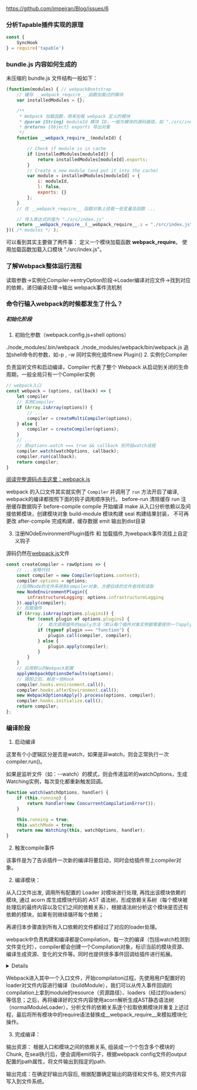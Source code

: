 https://github.com/impeiran/Blog/issues/6

### 分析Tapable插件实现的原理

``` js
const {
    SyncHook
} = require('tapable')
```

### bundle.js 内容如何生成的

未压缩的 bundle.js 文件结构一般如下：

``` js
(function(modules) { // webpackBootstrap
    // 缓存 __webpack_require__ 函数加载过的模块
    var installedModules = {};

    /**
     * Webpack 加载函数，用来加载 webpack 定义的模块
     * @param {String} moduleId 模块 ID，一般为模块的源码路径，如 "./src/index.js"
     * @returns {Object} exports 导出对象
     */
    function __webpack_require__(moduleId) {

        // Check if module is in cache
        if (installedModules[moduleId]) {
            return installedModules[moduleId].exports;
        }
        // Create a new module (and put it into the cache)
        var module = installedModules[moduleId] = {
            i: moduleId,
            l: false,
            exports: {}
        };
    }
    // 在 __webpack_require__ 函数对象上挂载一些变量及函数 ...

    // 传入表达式的值为 "./src/index.js"
    return __webpack_require__(__webpack_require__.s = "./src/index.js");
})( /* modules */ );
```

可以看到其实主要做了两件事：
定义一个模块加载函数 __webpack_require__。
使用加载函数加载入口模块 "./src/index.js"。

### 了解Webpack整体运行流程

读取参数->实例化Compiler->entryOption阶段->Loader编译对应文件->找到对应的依赖，递归编译处理->输出
webpack事件流机制

### 命令行输入webpack的时候都发生了什么？ 

##### 初始化阶段 

1. 初始化参数（webpack.config.js+shell options）

./node_modules/.bin/webpack
./node_modules/webpack/bin/webpack.js
追加shell命令的参数，如-p , -w
同时实例化插件new Plugin()
2. 实例化Compiler

负责监听文件和启动编译，Compiler 代表了整个 Webpack 从启动到关闭的生命周期，一般全局只有一个Compiler实例

``` js
// webpack入口
const webpack = (options, callback) => {
    let compiler
    // 实例Compiler
    if (Array.isArray(options)) {
        // ...
        compiler = createMultiCompiler(options);
    } else {
        compiler = createCompiler(options);
    }
    // ...
    // 若options.watch === true && callback 则开启watch线程
    compiler.watch(watchOptions, callback);
    compiler.run(callback);
    return compiler;
}
```
[阅读完整源码点击这里：webpack.js](https://github.com/webpack/webpack/blob/d6e8e479bce9ed34827e08850764bfb225947f85/lib/webpack.js#L39)

webpack 的入口文件其实就实例了 `Compiler` 并调用了 `run` 方法开启了编译, webpack的编译都按照下面的钩子调用顺序执行。
before-run 清除缓存
run 注册缓存数据钩子
before-compile
compile 开始编译
make 从入口分析依赖以及间接依赖模块，创建模块对象
build-module 模块构建
seal 构建结果封装， 不可再更改
after-compile 完成构建，缓存数据
emit 输出到dist目录


3. 注册NOdeEnvironmentPlugin插件 和 加载插件,为webpack事件流挂上自定义钩子

源码仍然在[webpack.js](https://github.com/webpack/webpack/blob/d6e8e479bce9ed34827e08850764bfb225947f85/lib/webpack.js#L39)文件

``` js
const createCompiler = rawOptions => {
    // ...省略代码
    const compiler = new Compiler(options.context);
    compiler.options = options;
    //应用Node的文件系统到compiler对象，方便后续的文件查找和读取
    new NodeEnvironmentPlugin({
        infrastructureLogging: options.infrastructureLogging
    }).apply(compiler);
    // 加载插件
    if (Array.isArray(options.plugins)) {
        for (const plugin of options.plugins) {
            //  依次调用插件的apply方法（默认每个插件对象实例都需要提供一个apply）若为函数则直接调用，将compiler实例作为参数传入，方便插件调用此次构建提供的Webpack API并监听后续的所有事件Hook。
            if (typeof plugin === "function") {
                plugin.call(compiler, compiler);
            } else {
                plugin.apply(compiler);
            }
        }
    }
    // 应用默认的Webpack配置
    applyWebpackOptionsDefaults(options);
    // 随即之后，触发一些Hook
    compiler.hooks.environment.call();
    compiler.hooks.afterEnvironment.call();
    new WebpackOptionsApply().process(options, compiler);
    compiler.hooks.initialize.call();
    return compiler;
};
```

### 编译阶段

1. 启动编译

这里有个小逻辑区分是否是watch，如果是非watch，则会正常执行一次compiler.run()。

如果是监听文件（如：--watch）的模式，则会传递监听的watchOptions，生成Watching实例，每次变化都重新触发回调。

``` js
function watch(watchOptions, handler) {
    if (this.running) {
        return handler(new ConcurrentCompilationError());
    }

    this.running = true;
    this.watchMode = true;
    return new Watching(this, watchOptions, handler);
}
```

2. 触发compile事件

该事件是为了告诉插件一次新的编译将要启动，同时会给插件带上compiler对象。

2. 编译模块：

从入口文件出发, 调用所有配置的 Loader 对模块进行处理, 再找出该模块依赖的模块, 通过 acorn 库生成模块代码的 AST 语法树，形成依赖关系树（每个模块被处理后的最终内容以及它们之间的依赖关系），根据语法树分析这个模块是否还有依赖的模块，如果有则继续循环每个依赖；

再递归本步骤直到所有入口依赖的文件都经过了对应的loader处理。

webpack中负责构建和编译都是Compilation，每一次的编译（包括watch检测到文件变化时），compiler都会创建一个Compilation对象，标识当前的模块资源、编译生成资源、变化的文件等。同时也提供很多事件回调给插件进行拓展。

<details>

    <summary>查看源码</summary>

``` js
class Compilation extends Tapable {
    constructor(compiler) {
        super();
        this.hooks = {};
        // ...
        this.compiler = compiler;
        // ...
        // 构建生成的资源
        this.chunks = [];
        this.chunkGroups = [];
        this.modules = [];
        this.additionalChunkAssets = [];
        this.assets = {};
        this.children = [];
        // ...
    }
    // 
    buildModule(module, optional, origin, dependencies, thisCallback) {
        // ...
        // 调用module.build方法进行编译代码，build中 其实是利用acorn编译生成AST
        this.hooks.buildModule.call(module);
        module.build( /**param*/ );
    }
    // 将模块添加到列表中，并编译模块
    _addModuleChain(context, dependency, onModule, callback) {
        // ...
        // moduleFactory.create创建模块，这里会先利用loader处理文件，然后生成模块对象
        moduleFactory.create({
                contextInfo: {
                    issuer: "",
                    compiler: this.compiler.name
                },
                context: context,
                dependencies: [dependency]
            },
            (err, module) => {
                const addModuleResult = this.addModule(module);
                module = addModuleResult.module;
                onModule(module);
                dependency.module = module;

                // ...
                // 调用buildModule编译模块
                this.buildModule(module, false, null, null, err => {});
            }
        });
}
// 添加入口模块，开始编译&构建
addEntry(context, entry, name, callback) {
    // ...
    this._addModuleChain( // 调用_addModuleChain添加模块
        context,
        entry,
        module => {
            this.entries.push(module);
        },
        // ...
    );
}
seal(callback) {
    this.hooks.seal.call();

    // ...
    const chunk = this.addChunk(name);
    const entrypoint = new Entrypoint(name);
    entrypoint.setRuntimeChunk(chunk);
    entrypoint.addOrigin(null, name, preparedEntrypoint.request);
    this.namedChunkGroups.set(name, entrypoint);
    this.entrypoints.set(name, entrypoint);
    this.chunkGroups.push(entrypoint);

    GraphHelpers.connectChunkGroupAndChunk(entrypoint, chunk);
    GraphHelpers.connectChunkAndModule(chunk, module);

    chunk.entryModule = module;
    chunk.name = name;

    // ...
    this.hooks.beforeHash.call();
    this.createHash();
    this.hooks.afterHash.call();
    this.hooks.beforeModuleAssets.call();
    this.createModuleAssets();
    if (this.hooks.shouldGenerateChunkAssets.call() !== false) {
        this.hooks.beforeChunkAssets.call();
        this.createChunkAssets();
    }
    // ...
}

createHash() {
    // ...
}

// 生成 assets 资源并 保存到 Compilation.assets 中 给webpack写插件的时候会用到
createModuleAssets() {
    for (let i = 0; i < this.modules.length; i++) {
        const module = this.modules[i];
        if (module.buildInfo.assets) {
            for (const assetName of Object.keys(module.buildInfo.assets)) {
                const fileName = this.getPath(assetName);
                this.assets[fileName] = module.buildInfo.assets[assetName];
                this.hooks.moduleAsset.call(module, fileName);
            }
        }
    }
}

createChunkAssets() {
    // ...
}
}
```

</details>

Webpack进入其中一个入口文件，开始compilation过程。先使用用户配置好的loader对文件内容进行编译（buildModule），我们可以从传入事件回调的compilation上拿到module的resource（资源路径）、loaders（经过的loaders）等信息；之后，再将编译好的文件内容使用acorn解析生成AST静态语法树（normalModuleLoader），分析文件的依赖关系逐个拉取依赖模块并重复上述过程，最后将所有模块中的require语法替换成__webpack_require__来模拟模块化操作。

3. 完成编译：

输出资源：
根据入口和模块之间的依赖关系, 组装成一个个包含多个模块的 Chunk, 
在seal执行后，便会调用emit钩子，根据webpack config文件的output配置的path属性，将文件输出到指定的path.

输出完成：在确定好输出内容后, 根据配置确定输出的路径和文件名, 把文件内容写入到文件系统。
